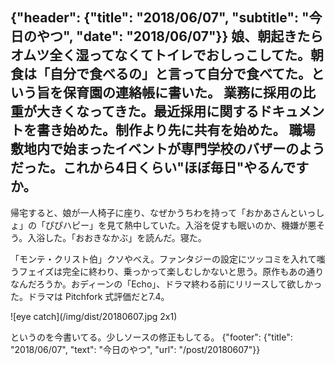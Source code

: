 {"header": {"title": "2018/06/07", "subtitle": "今日のやつ", "date": "2018/06/07"}}
娘、朝起きたらオムツ全く湿ってなくてトイレでおしっこしてた。朝食は「自分で食べるの」と言って自分で食べてた。という旨を保育園の連絡帳に書いた。
業務に採用の比重が大きくなってきた。最近採用に関するドキュメントを書き始めた。制作より先に共有を始めた。
職場敷地内で始まったイベントが専門学校のバザーのようだった。これから4日くらい"ほぼ毎日"やるんですか。
---
帰宅すると、娘が一人椅子に座り、なぜかうちわを持って「おかあさんといっしょ」の「ぴぴハピー」を見て熱中していた。入浴を促すも眠いのか、機嫌が悪そう。入浴した。「おおきなかぶ」を読んだ。寝た。

「モンテ・クリスト伯」クソやべえ。ファンタジーの設定にツッコミを入れて嗤うフェイズは完全に終わり、乗っかって楽しむしかないと思う。原作もあの通りなんだろうか。おディーンの「Echo」、ドラマ終わる前にリリースして欲しかった。ドラマは Pitchfork 式評価だと7.4。

![eye catch](/img/dist/20180607.jpg 2x1)

というのを今書いてる。少しソースの修正もしてる。
{"footer": {"title": "2018/06/07", "text": "今日のやつ", "url": "/post/20180607"}}